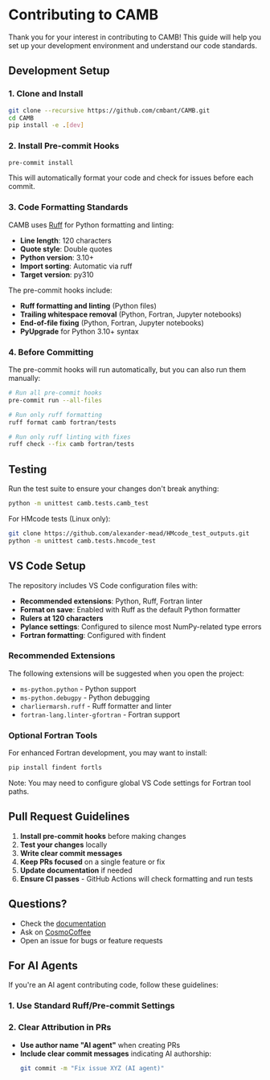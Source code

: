 # Contributing to CAMB

Thank you for your interest in contributing to CAMB! This guide will help you set up your development environment and understand our code standards.

## Development Setup

### 1. Clone and Install

```bash
git clone --recursive https://github.com/cmbant/CAMB.git
cd CAMB
pip install -e .[dev]
```

### 2. Install Pre-commit Hooks

```bash
pre-commit install
```

This will automatically format your code and check for issues before each commit.

### 3. Code Formatting Standards

CAMB uses [Ruff](https://docs.astral.sh/ruff/) for Python formatting and linting:

- **Line length**: 120 characters
- **Quote style**: Double quotes
- **Python version**: 3.10+
- **Import sorting**: Automatic via ruff
- **Target version**: py310

The pre-commit hooks include:

- **Ruff formatting and linting** (Python files)
- **Trailing whitespace removal** (Python, Fortran, Jupyter notebooks)
- **End-of-file fixing** (Python, Fortran, Jupyter notebooks)
- **PyUpgrade** for Python 3.10+ syntax

### 4. Before Committing

The pre-commit hooks will run automatically, but you can also run them manually:

```bash
# Run all pre-commit hooks
pre-commit run --all-files

# Run only ruff formatting
ruff format camb fortran/tests

# Run only ruff linting with fixes
ruff check --fix camb fortran/tests
```

## Testing

Run the test suite to ensure your changes don't break anything:

```bash
python -m unittest camb.tests.camb_test
```

For HMcode tests (Linux only):

```bash
git clone https://github.com/alexander-mead/HMcode_test_outputs.git
python -m unittest camb.tests.hmcode_test
```

## VS Code Setup

The repository includes VS Code configuration files with:

- **Recommended extensions**: Python, Ruff, Fortran linter
- **Format on save**: Enabled with Ruff as the default Python formatter
- **Rulers at 120 characters**
- **Pylance settings**: Configured to silence most NumPy-related type errors
- **Fortran formatting**: Configured with findent

### Recommended Extensions

The following extensions will be suggested when you open the project:

- `ms-python.python` - Python support
- `ms-python.debugpy` - Python debugging
- `charliermarsh.ruff` - Ruff formatter and linter
- `fortran-lang.linter-gfortran` - Fortran support

### Optional Fortran Tools

For enhanced Fortran development, you may want to install:

```bash
pip install findent fortls
```

Note: You may need to configure global VS Code settings for Fortran tool paths.

## Pull Request Guidelines

1. **Install pre-commit hooks** before making changes
2. **Test your changes** locally
3. **Write clear commit messages**
4. **Keep PRs focused** on a single feature or fix
5. **Update documentation** if needed
6. **Ensure CI passes** - GitHub Actions will check formatting and run tests

## Questions?

- Check the [documentation](https://camb.readthedocs.io/)
- Ask on [CosmoCoffee](https://cosmocoffee.info/viewforum.php?f=11)
- Open an issue for bugs or feature requests

## For AI Agents

If you're an AI agent contributing code, follow these guidelines:

### 1. Use Standard Ruff/Pre-commit Settings

### 2. Clear Attribution in PRs

- **Use author name "AI agent"** when creating PRs
- **Include clear commit messages** indicating AI authorship:
  ```bash
  git commit -m "Fix issue XYZ (AI agent)"
  ```
